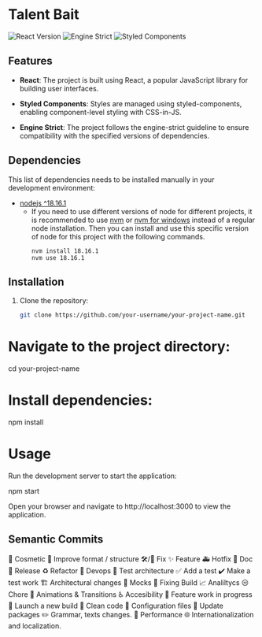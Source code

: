 # Talent Bait

![React Version](https://img.shields.io/badge/react-%5E18.2.0-blue)
![Engine Strict](https://img.shields.io/badge/engine-strict-brightgreen)
![Styled Components](https://img.shields.io/badge/styled--components-%5E6.0.7-orange)

## Features

- **React**: The project is built using React, a popular JavaScript library for building user interfaces.

- **Styled Components**: Styles are managed using styled-components, enabling component-level styling with CSS-in-JS.

- **Engine Strict**: The project follows the engine-strict guideline to ensure compatibility with the specified versions of dependencies.

## Dependencies

This list of dependencies needs to be installed manually in your development environment:

- [nodejs ^18.16.1](http://nodejs.org/)
  - If you need to use different versions of node for different projects, it is recommended to use [nvm](https://github.com/nvm-sh/nvm) or [nvm for windows](https://github.com/coreybutler/nvm-windows) instead of a regular node installation. Then you can install and use this specific version of node for this project with the following commands.
    ```shell
    nvm install 18.16.1
    nvm use 18.16.1
    ```

## Installation

1. Clone the repository:

   ```bash
   git clone https://github.com/your-username/your-project-name.git
   ```

# Navigate to the project directory:

cd your-project-name

# Install dependencies:

npm install

# Usage

Run the development server to start the application:

npm start

Open your browser and navigate to http://localhost:3000 to view the application.

## Semantic Commits

💄 Cosmetic
🎨 Improve format / structure
🛠/🐛 Fix
✨ Feature
🚑 Hotfix
📝 Doc
🚀 Release
♻️ Refactor
🐳 Devops
🧪 Test architecture
✅ Add a test
✔️ Make a test work
🏗 Architectural changes
🤡 Mocks
💚 Fixing Build
📈 Analiltycs
😒 Chore
💫 Animations & Transitions
♿ Accesibility
🚧 Feature work in progress
🚀 Launch a new build
🧹 Clean code
🔧 Configuration files
🚴 Update packages
✏️ Grammar, texts changes.
🐎 Performance
🌐 Internationalization and localization.

